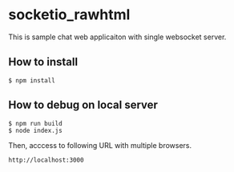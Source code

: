 # socketio_rawhtml

This is sample chat web applicaiton with single websocket server.

## How to install

```
$ npm install
```

## How to debug on local server

```
$ npm run build
$ node index.js
```

Then, acccess to following URL with multiple browsers.

```
http://localhost:3000
```
